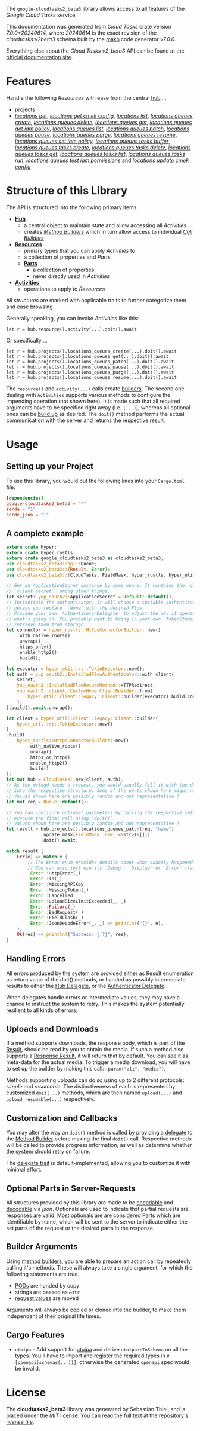 <!---
DO NOT EDIT !
This file was generated automatically from 'src/generator/templates/api/README.md.mako'
DO NOT EDIT !
-->
The `google-cloudtasks2_beta3` library allows access to all features of the *Google Cloud Tasks* service.

This documentation was generated from *Cloud Tasks* crate version *7.0.0+20240614*, where *20240614* is the exact revision of the *cloudtasks:v2beta3* schema built by the [mako](http://www.makotemplates.org/) code generator *v7.0.0*.

Everything else about the *Cloud Tasks* *v2_beta3* API can be found at the
[official documentation site](https://cloud.google.com/tasks/).
# Features

Handle the following *Resources* with ease from the central [hub](https://docs.rs/google-cloudtasks2_beta3/7.0.0+20240614/google_cloudtasks2_beta3/CloudTasks) ...

* projects
 * [*locations get*](https://docs.rs/google-cloudtasks2_beta3/7.0.0+20240614/google_cloudtasks2_beta3/api::ProjectLocationGetCall), [*locations get cmek config*](https://docs.rs/google-cloudtasks2_beta3/7.0.0+20240614/google_cloudtasks2_beta3/api::ProjectLocationGetCmekConfigCall), [*locations list*](https://docs.rs/google-cloudtasks2_beta3/7.0.0+20240614/google_cloudtasks2_beta3/api::ProjectLocationListCall), [*locations queues create*](https://docs.rs/google-cloudtasks2_beta3/7.0.0+20240614/google_cloudtasks2_beta3/api::ProjectLocationQueueCreateCall), [*locations queues delete*](https://docs.rs/google-cloudtasks2_beta3/7.0.0+20240614/google_cloudtasks2_beta3/api::ProjectLocationQueueDeleteCall), [*locations queues get*](https://docs.rs/google-cloudtasks2_beta3/7.0.0+20240614/google_cloudtasks2_beta3/api::ProjectLocationQueueGetCall), [*locations queues get iam policy*](https://docs.rs/google-cloudtasks2_beta3/7.0.0+20240614/google_cloudtasks2_beta3/api::ProjectLocationQueueGetIamPolicyCall), [*locations queues list*](https://docs.rs/google-cloudtasks2_beta3/7.0.0+20240614/google_cloudtasks2_beta3/api::ProjectLocationQueueListCall), [*locations queues patch*](https://docs.rs/google-cloudtasks2_beta3/7.0.0+20240614/google_cloudtasks2_beta3/api::ProjectLocationQueuePatchCall), [*locations queues pause*](https://docs.rs/google-cloudtasks2_beta3/7.0.0+20240614/google_cloudtasks2_beta3/api::ProjectLocationQueuePauseCall), [*locations queues purge*](https://docs.rs/google-cloudtasks2_beta3/7.0.0+20240614/google_cloudtasks2_beta3/api::ProjectLocationQueuePurgeCall), [*locations queues resume*](https://docs.rs/google-cloudtasks2_beta3/7.0.0+20240614/google_cloudtasks2_beta3/api::ProjectLocationQueueResumeCall), [*locations queues set iam policy*](https://docs.rs/google-cloudtasks2_beta3/7.0.0+20240614/google_cloudtasks2_beta3/api::ProjectLocationQueueSetIamPolicyCall), [*locations queues tasks buffer*](https://docs.rs/google-cloudtasks2_beta3/7.0.0+20240614/google_cloudtasks2_beta3/api::ProjectLocationQueueTaskBufferCall), [*locations queues tasks create*](https://docs.rs/google-cloudtasks2_beta3/7.0.0+20240614/google_cloudtasks2_beta3/api::ProjectLocationQueueTaskCreateCall), [*locations queues tasks delete*](https://docs.rs/google-cloudtasks2_beta3/7.0.0+20240614/google_cloudtasks2_beta3/api::ProjectLocationQueueTaskDeleteCall), [*locations queues tasks get*](https://docs.rs/google-cloudtasks2_beta3/7.0.0+20240614/google_cloudtasks2_beta3/api::ProjectLocationQueueTaskGetCall), [*locations queues tasks list*](https://docs.rs/google-cloudtasks2_beta3/7.0.0+20240614/google_cloudtasks2_beta3/api::ProjectLocationQueueTaskListCall), [*locations queues tasks run*](https://docs.rs/google-cloudtasks2_beta3/7.0.0+20240614/google_cloudtasks2_beta3/api::ProjectLocationQueueTaskRunCall), [*locations queues test iam permissions*](https://docs.rs/google-cloudtasks2_beta3/7.0.0+20240614/google_cloudtasks2_beta3/api::ProjectLocationQueueTestIamPermissionCall) and [*locations update cmek config*](https://docs.rs/google-cloudtasks2_beta3/7.0.0+20240614/google_cloudtasks2_beta3/api::ProjectLocationUpdateCmekConfigCall)




# Structure of this Library

The API is structured into the following primary items:

* **[Hub](https://docs.rs/google-cloudtasks2_beta3/7.0.0+20240614/google_cloudtasks2_beta3/CloudTasks)**
    * a central object to maintain state and allow accessing all *Activities*
    * creates [*Method Builders*](https://docs.rs/google-cloudtasks2_beta3/7.0.0+20240614/google_cloudtasks2_beta3/common::MethodsBuilder) which in turn
      allow access to individual [*Call Builders*](https://docs.rs/google-cloudtasks2_beta3/7.0.0+20240614/google_cloudtasks2_beta3/common::CallBuilder)
* **[Resources](https://docs.rs/google-cloudtasks2_beta3/7.0.0+20240614/google_cloudtasks2_beta3/common::Resource)**
    * primary types that you can apply *Activities* to
    * a collection of properties and *Parts*
    * **[Parts](https://docs.rs/google-cloudtasks2_beta3/7.0.0+20240614/google_cloudtasks2_beta3/common::Part)**
        * a collection of properties
        * never directly used in *Activities*
* **[Activities](https://docs.rs/google-cloudtasks2_beta3/7.0.0+20240614/google_cloudtasks2_beta3/common::CallBuilder)**
    * operations to apply to *Resources*

All *structures* are marked with applicable traits to further categorize them and ease browsing.

Generally speaking, you can invoke *Activities* like this:

```Rust,ignore
let r = hub.resource().activity(...).doit().await
```

Or specifically ...

```ignore
let r = hub.projects().locations_queues_create(...).doit().await
let r = hub.projects().locations_queues_get(...).doit().await
let r = hub.projects().locations_queues_patch(...).doit().await
let r = hub.projects().locations_queues_pause(...).doit().await
let r = hub.projects().locations_queues_purge(...).doit().await
let r = hub.projects().locations_queues_resume(...).doit().await
```

The `resource()` and `activity(...)` calls create [builders][builder-pattern]. The second one dealing with `Activities`
supports various methods to configure the impending operation (not shown here). It is made such that all required arguments have to be
specified right away (i.e. `(...)`), whereas all optional ones can be [build up][builder-pattern] as desired.
The `doit()` method performs the actual communication with the server and returns the respective result.

# Usage

## Setting up your Project

To use this library, you would put the following lines into your `Cargo.toml` file:

```toml
[dependencies]
google-cloudtasks2_beta3 = "*"
serde = "1"
serde_json = "1"
```

## A complete example

```Rust
extern crate hyper;
extern crate hyper_rustls;
extern crate google_cloudtasks2_beta3 as cloudtasks2_beta3;
use cloudtasks2_beta3::api::Queue;
use cloudtasks2_beta3::{Result, Error};
use cloudtasks2_beta3::{CloudTasks, FieldMask, hyper_rustls, hyper_util, yup_oauth2};

// Get an ApplicationSecret instance by some means. It contains the `client_id` and
// `client_secret`, among other things.
let secret: yup_oauth2::ApplicationSecret = Default::default();
// Instantiate the authenticator. It will choose a suitable authentication flow for you,
// unless you replace  `None` with the desired Flow.
// Provide your own `AuthenticatorDelegate` to adjust the way it operates and get feedback about
// what's going on. You probably want to bring in your own `TokenStorage` to persist tokens and
// retrieve them from storage.
let connector = hyper_rustls::HttpsConnectorBuilder::new()
    .with_native_roots()
    .unwrap()
    .https_only()
    .enable_http2()
    .build();

let executor = hyper_util::rt::TokioExecutor::new();
let auth = yup_oauth2::InstalledFlowAuthenticator::with_client(
    secret,
    yup_oauth2::InstalledFlowReturnMethod::HTTPRedirect,
    yup_oauth2::client::CustomHyperClientBuilder::from(
        hyper_util::client::legacy::Client::builder(executor).build(connector),
    ),
).build().await.unwrap();

let client = hyper_util::client::legacy::Client::builder(
    hyper_util::rt::TokioExecutor::new()
)
.build(
    hyper_rustls::HttpsConnectorBuilder::new()
        .with_native_roots()
        .unwrap()
        .https_or_http()
        .enable_http2()
        .build()
);
let mut hub = CloudTasks::new(client, auth);
// As the method needs a request, you would usually fill it with the desired information
// into the respective structure. Some of the parts shown here might not be applicable !
// Values shown here are possibly random and not representative !
let mut req = Queue::default();

// You can configure optional parameters by calling the respective setters at will, and
// execute the final call using `doit()`.
// Values shown here are possibly random and not representative !
let result = hub.projects().locations_queues_patch(req, "name")
             .update_mask(FieldMask::new::<&str>(&[]))
             .doit().await;

match result {
    Err(e) => match e {
        // The Error enum provides details about what exactly happened.
        // You can also just use its `Debug`, `Display` or `Error` traits
         Error::HttpError(_)
        |Error::Io(_)
        |Error::MissingAPIKey
        |Error::MissingToken(_)
        |Error::Cancelled
        |Error::UploadSizeLimitExceeded(_, _)
        |Error::Failure(_)
        |Error::BadRequest(_)
        |Error::FieldClash(_)
        |Error::JsonDecodeError(_, _) => println!("{}", e),
    },
    Ok(res) => println!("Success: {:?}", res),
}

```
## Handling Errors

All errors produced by the system are provided either as [Result](https://docs.rs/google-cloudtasks2_beta3/7.0.0+20240614/google_cloudtasks2_beta3/common::Result) enumeration as return value of
the doit() methods, or handed as possibly intermediate results to either the
[Hub Delegate](https://docs.rs/google-cloudtasks2_beta3/7.0.0+20240614/google_cloudtasks2_beta3/common::Delegate), or the [Authenticator Delegate](https://docs.rs/yup-oauth2/*/yup_oauth2/trait.AuthenticatorDelegate.html).

When delegates handle errors or intermediate values, they may have a chance to instruct the system to retry. This
makes the system potentially resilient to all kinds of errors.

## Uploads and Downloads
If a method supports downloads, the response body, which is part of the [Result](https://docs.rs/google-cloudtasks2_beta3/7.0.0+20240614/google_cloudtasks2_beta3/common::Result), should be
read by you to obtain the media.
If such a method also supports a [Response Result](https://docs.rs/google-cloudtasks2_beta3/7.0.0+20240614/google_cloudtasks2_beta3/common::ResponseResult), it will return that by default.
You can see it as meta-data for the actual media. To trigger a media download, you will have to set up the builder by making
this call: `.param("alt", "media")`.

Methods supporting uploads can do so using up to 2 different protocols:
*simple* and *resumable*. The distinctiveness of each is represented by customized
`doit(...)` methods, which are then named `upload(...)` and `upload_resumable(...)` respectively.

## Customization and Callbacks

You may alter the way an `doit()` method is called by providing a [delegate](https://docs.rs/google-cloudtasks2_beta3/7.0.0+20240614/google_cloudtasks2_beta3/common::Delegate) to the
[Method Builder](https://docs.rs/google-cloudtasks2_beta3/7.0.0+20240614/google_cloudtasks2_beta3/common::CallBuilder) before making the final `doit()` call.
Respective methods will be called to provide progress information, as well as determine whether the system should
retry on failure.

The [delegate trait](https://docs.rs/google-cloudtasks2_beta3/7.0.0+20240614/google_cloudtasks2_beta3/common::Delegate) is default-implemented, allowing you to customize it with minimal effort.

## Optional Parts in Server-Requests

All structures provided by this library are made to be [encodable](https://docs.rs/google-cloudtasks2_beta3/7.0.0+20240614/google_cloudtasks2_beta3/common::RequestValue) and
[decodable](https://docs.rs/google-cloudtasks2_beta3/7.0.0+20240614/google_cloudtasks2_beta3/common::ResponseResult) via *json*. Optionals are used to indicate that partial requests are responses
are valid.
Most optionals are are considered [Parts](https://docs.rs/google-cloudtasks2_beta3/7.0.0+20240614/google_cloudtasks2_beta3/common::Part) which are identifiable by name, which will be sent to
the server to indicate either the set parts of the request or the desired parts in the response.

## Builder Arguments

Using [method builders](https://docs.rs/google-cloudtasks2_beta3/7.0.0+20240614/google_cloudtasks2_beta3/common::CallBuilder), you are able to prepare an action call by repeatedly calling it's methods.
These will always take a single argument, for which the following statements are true.

* [PODs][wiki-pod] are handed by copy
* strings are passed as `&str`
* [request values](https://docs.rs/google-cloudtasks2_beta3/7.0.0+20240614/google_cloudtasks2_beta3/common::RequestValue) are moved

Arguments will always be copied or cloned into the builder, to make them independent of their original life times.

[wiki-pod]: http://en.wikipedia.org/wiki/Plain_old_data_structure
[builder-pattern]: http://en.wikipedia.org/wiki/Builder_pattern
[google-go-api]: https://github.com/google/google-api-go-client

## Cargo Features

* `utoipa` - Add support for [utoipa](https://crates.io/crates/utoipa) and derive `utoipa::ToSchema` on all
the types. You'll have to import and register the required types in `#[openapi(schemas(...))]`, otherwise the
generated `openapi` spec would be invalid.


# License
The **cloudtasks2_beta3** library was generated by Sebastian Thiel, and is placed
under the *MIT* license.
You can read the full text at the repository's [license file][repo-license].

[repo-license]: https://github.com/Byron/google-apis-rsblob/main/LICENSE.md

